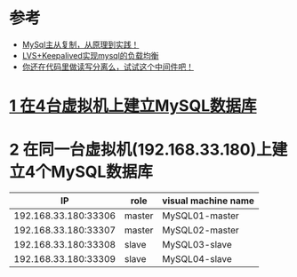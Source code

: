 

# 参考

* [MySql主从复制，从原理到实践！](http://www.macrozheng.com/#/reference/mysql_master_slave)
* [LVS+Keepalived实现mysql的负载均衡](https://www.cnblogs.com/tangyanbo/p/4305589.html)
* [你还在代码里做读写分离么，试试这个中间件吧！](http://www.macrozheng.com/#/reference/gaea)


# [1 在4台虚拟机上建立MySQL数据库](https://github.com/stevenli91748/Database/blob/master/MySQL/MySQL%20Linux%E5%AE%89%E8%A3%85/README.md)

# 2 在同一台虚拟机(192.168.33.180)上建立4个MySQL数据库

IP |role|visual machine name |
---|---|---|
192.168.33.180:33306|master|	MySQL01-master	|
192.168.33.180:33307|master|	MySQL02-master	|
192.168.33.180:33308|slave|	MySQL03-slave	|
192.168.33.180:33309|slave|	MySQL04-slave	|
